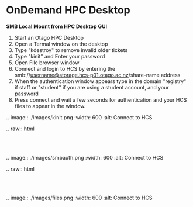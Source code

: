 # OnDemand HPC Desktop

**SMB Local Mount from HPC Desktop GUI**  

  1. Start an Otago HPC Desktop 
  2. Open a Termal window on the desktop
  3. Type "kdestroy" to remove invalid older tickets
  4. Type "kinit" and Enter your password 
  5. Open File browser window  
  6. Connect and login to HCS by entering the smb://username@storage.hcs-p01.otago.ac.nz/share-name address  
  7. When the authentication window appears type in the domain "registry" if staff or "student" if you are using a student account, and your password  
  8. Press connect and wait a few seconds for authentication and your HCS files to appear in the window.  

.. image:: ./images/kinit.png
  :width: 600
  :alt: Connect to HCS

.. raw:: html

   <br><br>

.. image:: ./images/smbauth.png
  :width: 600
  :alt: Connect to HCS

.. raw:: html

   <br><br>

.. image:: ./images/files.png
  :width: 600
  :alt: Connect to HCS
